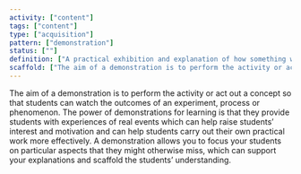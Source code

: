 ```yaml
---
activity: ["content"]
tags: ["content"]
type: ["acquisition"]
pattern: ["demonstration"]
status: [""]
definition: ["A practical exhibition and explanation of how something works or is performed. "]
scaffold: ["The aim of a demonstration is to perform the activity or act out a concept so that students can watch the outcomes of an experiment, process or phenomenon. The power of demonstrations for learning is that they provide students with experiences of real events which can help raise students’ interest and motivation and can help students carry out their own practical work more effectively. A demonstration allows you to focus your students on particular aspects that they might otherwise miss, which can support your explanations and scaffold the students’ understanding. "]
---
```


The aim of a demonstration is to perform the activity or act out a concept so that students can watch the outcomes of an experiment, process or phenomenon. The power of demonstrations for learning is that they provide students with experiences of real events which can help raise students’ interest and motivation and can help students carry out their own practical work more effectively. A demonstration allows you to focus your students on particular aspects that they might otherwise miss, which can support your explanations and scaffold the students’ understanding.
